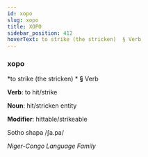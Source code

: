 ```yaml
---
id: xopo
slug: xopo
title: XOPO
sidebar_position: 412
hoverText: to strike (the stricken)  § Verb
---
```


### xopo

*to strike (the stricken) * **§** Verb

**Verb**: to hit/strike

**Noun**: hit/stricken entity

**Modifier**: hittable/strikeable

Sotho shapa /ʃa.pa/

*Niger-Congo Language Family*